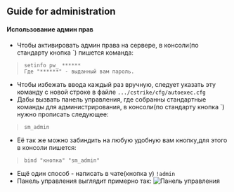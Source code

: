 ## Guide for administration
#### Использование админ прав
* Чтобы активировать админ права на сервере, в консоли(по стандарту кнопка `) пишется команда: 
> ```console
> setinfo pw_ ******
> Где "******" - выданный вам пароль.
* Чтобы избежать ввода каждый раз вручную, следует указать эту команду с новой строке в файле ``.../cstrike/cfg/autoexec.cfg``
* Дабы вызвать панель управления, где собранны стандартные команды для администрирования, в консоли(по стандарту кнопка `) нужно прописать следующее: 
> ```console
> sm_admin
- Её так же можно забиндить на любую удобную вам кнопку,для этого в консоли пишется:
>```console
>bind "кнопка" "sm_admin"
- Ещё один способ - написать в чате(кнопка y) `!admin`
- Панель управления выглядит примерно так:
![Панель управления](https://i.yapx.ru/DGnj4.png "Панель управления")

